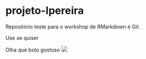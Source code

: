 # projeto-lpereira

Repositório teste para o workshop de RMarkdown e Git.

Use se quiser

Olha que bolo gostoso
 ![](https://img.buzzfeed.com/buzzfeed-static/static/2018-07/26/17/asset/buzzfeed-prod-web-03/sub-buzz-17267-1532639282-1.jpg?downsize=700:*&output-format=auto&output-quality=auto)
